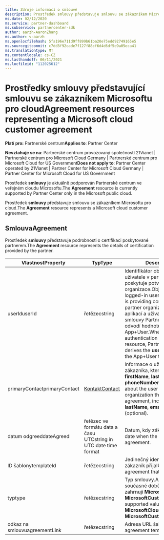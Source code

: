 ```yaml
---
title: Zdroje informací o smlouvě
description: Prostředek smlouvy představuje smlouvu se zákazníkem Microsoftu pro cloud s podrobnostmi o certifikaci poskytovanou partnerem.
ms.date: 02/12/2020
ms.service: partner-dashboard
ms.subservice: partnercenter-sdk
author: aarzh-AaronZhang
ms.author: v-aarzh
ms.openlocfilehash: 5fa196e711d9ff899b61ba20e75edd92749165e5
ms.sourcegitcommit: c7dd3f92cade7f127f88cf6d4d6df5e9a05eca41
ms.translationtype: MT
ms.contentlocale: cs-CZ
ms.lasthandoff: 06/11/2021
ms.locfileid: "112025612"
---
```

# <a name="agreement-resources-representing-a-microsoft-cloud-customer-agreement"></a><span data-ttu-id="bfaa6-103">Prostředky smlouvy představující smlouvu se zákazníkem Microsoftu pro cloud</span><span class="sxs-lookup"><span data-stu-id="bfaa6-103">Agreement resources representing a Microsoft cloud customer agreement</span></span>

<span data-ttu-id="bfaa6-104">**Platí pro:** Partnerské centrum</span><span class="sxs-lookup"><span data-stu-id="bfaa6-104">**Applies to**: Partner Center</span></span>

<span data-ttu-id="bfaa6-105">**Nevztahuje se na**: Partnerské centrum provozovaný společností 21Vianet | Partnerské centrum pro Microsoft Cloud Germany | Partnerské centrum pro Microsoft Cloud for US Government</span><span class="sxs-lookup"><span data-stu-id="bfaa6-105">**Does not apply to**: Partner Center operated by 21Vianet | Partner Center for Microsoft Cloud Germany | Partner Center for Microsoft Cloud for US Government</span></span>

<span data-ttu-id="bfaa6-106">Prostředek **smlouvy** je aktuálně podporován Partnerské centrum ve veřejném cloudu Microsoftu.</span><span class="sxs-lookup"><span data-stu-id="bfaa6-106">The **Agreement** resource is currently supported by Partner Center only in the Microsoft public cloud.</span></span>

<span data-ttu-id="bfaa6-107">Prostředek **smlouvy** představuje smlouvu se zákazníkem Microsoftu pro cloud.</span><span class="sxs-lookup"><span data-stu-id="bfaa6-107">The **Agreement** resource represents a Microsoft cloud customer agreement.</span></span>

## <a name="agreement"></a><span data-ttu-id="bfaa6-108">Smlouva</span><span class="sxs-lookup"><span data-stu-id="bfaa6-108">Agreement</span></span>

<span data-ttu-id="bfaa6-109">Prostředek **smlouvy** představuje podrobnosti o certifikaci poskytované partnerem.</span><span class="sxs-lookup"><span data-stu-id="bfaa6-109">The **Agreement** resource represents the details of certification provided by the partner.</span></span>

| <span data-ttu-id="bfaa6-110">Vlastnost</span><span class="sxs-lookup"><span data-stu-id="bfaa6-110">Property</span></span>       | <span data-ttu-id="bfaa6-111">Typ</span><span class="sxs-lookup"><span data-stu-id="bfaa6-111">Type</span></span>   | <span data-ttu-id="bfaa6-112">Description</span><span class="sxs-lookup"><span data-stu-id="bfaa6-112">Description</span></span>                                                                                               |
|----------------|--------|-----------------------------------------------------------------------------------------------------------|
| <span data-ttu-id="bfaa6-113">userId</span><span class="sxs-lookup"><span data-stu-id="bfaa6-113">userId</span></span>         | <span data-ttu-id="bfaa6-114">řetězec</span><span class="sxs-lookup"><span data-stu-id="bfaa6-114">string</span></span>                         | <span data-ttu-id="bfaa6-115">Identifikátor objektu přihlášeného uživatele v partnerském tenantovi, který poskytuje potvrzení jménem partnerské organizace.</span><span class="sxs-lookup"><span data-stu-id="bfaa6-115">Object identifier of the logged-in user in the partner tenant who is providing confirmation on behalf of the partner organization.</span></span> <span data-ttu-id="bfaa6-116">Při použití ověřování aplikací a uživatelů k vytvoření prostředku smlouvy Partnerské centrum automaticky odvodí hodnotu **atributu userId** z tokenu App+User.</span><span class="sxs-lookup"><span data-stu-id="bfaa6-116">When using App+User authentication to create an Agreement resource, Partner Center automatically derives the **userId** attribute value from the App+User token.</span></span>                                                                             |
| <span data-ttu-id="bfaa6-117">primaryContact</span><span class="sxs-lookup"><span data-stu-id="bfaa6-117">primaryContact</span></span> | [<span data-ttu-id="bfaa6-118">Kontakt</span><span class="sxs-lookup"><span data-stu-id="bfaa6-118">Contact</span></span>](./utility-resources.md#contact) | <span data-ttu-id="bfaa6-119">Informace o uživateli z organizace zákazníka, který smlouvu přijal, včetně:  **firstName**, **lastName**, **email** a **phoneNumber** (volitelné).</span><span class="sxs-lookup"><span data-stu-id="bfaa6-119">Information about the user from the customer organization that accepted the agreement, including:  **firstName**, **lastName**, **email**, and **phoneNumber** (optional).</span></span> |
| <span data-ttu-id="bfaa6-120">datum odgreed</span><span class="sxs-lookup"><span data-stu-id="bfaa6-120">dateAgreed</span></span>     | <span data-ttu-id="bfaa6-121">řetězec ve formátu data a času UTC</span><span class="sxs-lookup"><span data-stu-id="bfaa6-121">string in UTC date time format</span></span> | <span data-ttu-id="bfaa6-122">Datum, kdy zákazník smlouvu přijal.</span><span class="sxs-lookup"><span data-stu-id="bfaa6-122">The date when the customer accepted the agreement.</span></span>                                 |
| <span data-ttu-id="bfaa6-123">ID šablony</span><span class="sxs-lookup"><span data-stu-id="bfaa6-123">templateId</span></span>     |<span data-ttu-id="bfaa6-124">řetězec</span><span class="sxs-lookup"><span data-stu-id="bfaa6-124">string</span></span>                          | <span data-ttu-id="bfaa6-125">Jedinečný identifikátor smlouvy, kterou zákazník přijal</span><span class="sxs-lookup"><span data-stu-id="bfaa6-125">Unique identifier of the agreement that the customer accepted.</span></span> |
| <span data-ttu-id="bfaa6-126">typ</span><span class="sxs-lookup"><span data-stu-id="bfaa6-126">type</span></span>           |<span data-ttu-id="bfaa6-127">řetězec</span><span class="sxs-lookup"><span data-stu-id="bfaa6-127">string</span></span>                          | <span data-ttu-id="bfaa6-128">Typ smlouvy.</span><span class="sxs-lookup"><span data-stu-id="bfaa6-128">Agreement type.</span></span> <span data-ttu-id="bfaa6-129">V současné době podporované hodnoty zahrnují **MicrosoftCloudAgreement** a **MicrosoftCustomerAgreement**.</span><span class="sxs-lookup"><span data-stu-id="bfaa6-129">Currently, supported values include **MicrosoftCloudAgreement** and **MicrosoftCustomerAgreement**.</span></span>|
| <span data-ttu-id="bfaa6-130">odkaz na smlouvu</span><span class="sxs-lookup"><span data-stu-id="bfaa6-130">agreementLink</span></span>  | <span data-ttu-id="bfaa6-131">řetězec</span><span class="sxs-lookup"><span data-stu-id="bfaa6-131">string</span></span>                         | <span data-ttu-id="bfaa6-132">Adresa URL šablony smlouvy.</span><span class="sxs-lookup"><span data-stu-id="bfaa6-132">URL for the agreement template.</span></span>                                                    |
